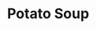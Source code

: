 ---
title: Potato Soup
description:
tags: family dinner
source: Leslie Sargeant
yield: 
ingredients: 
- 6 to 7 potatoes, diced
- 1 small onion, chopped
- Dash of garlic salt
- 8 oz cream cheese
- 1 stick of butter
- 1 cup of milk
- 1 can cream of mushroom soup
- 1 can cream of celery soup
instructions: 
- Cook potatoes, onion, and dash of garlic salt in some water until potatoes are well cooked
- Drain off water, but reserve 3/4 cup for later use
- In a separate pan, on low heat, melt cream cheese, butter, milk, mushroom soup, and celery soup slowly. Remember to stir frequently
- Stir in potatoes and reserved water into soup mixture
---